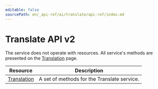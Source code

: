 ```yaml
---
editable: false
sourcePath: en/_api-ref/ai/translate/api-ref/index.md
---
```


# Translate API v2
The service does not operate with resources. All service's methods are presented on the [Translation](Translation/) page.

Resource | Description
--- | ---
[Translation](Translation/index.md) | A set of methods for the Translate service.